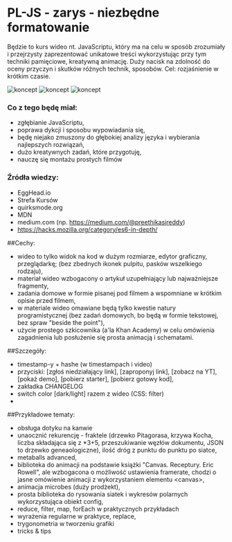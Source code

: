 # PL-JS - zarys - niezbędne formatowanie
Będzie to kurs wideo nt. JavaScriptu, który ma na celu w sposób zrozumiały i przejrzysty zaprezentować unikatowe treści wykorzystując przy tym techniki pamięciowe, kreatywną animację. Duży nacisk na zdolność do oceny przyczyn i skutków różnych technik, sposobów. Cel: rozjaśnienie w krótkim czasie.

![koncept](https://github.com/mgpl/canvas-tiny-codes/blob/master/poszukiwanie2.png "strona główna")
![koncept](https://github.com/mgpl/canvas-tiny-codes/blob/master/mgpljs2.png "strona główna")
![koncept](https://github.com/mgpl/canvas-tiny-codes/blob/master/mgpljs3.png "video template")

### Co z tego będę miał:
- zgłębianie JavaScriptu,
- poprawa dykcji i sposobu wypowiadania się,
- będę niejako zmuszony do głębokiej analizy języka i wybierania najlepszych rozwiązań,
- dużo kreatywnych zadań, które przygotuję,
- nauczę się montażu prostych filmów

### Źródła wiedzy:
- EggHead.io
- Strefa Kursów
- quirksmode.org
- MDN
- medium.com (np. https://medium.com/@preethikasireddy)
- https://hacks.mozilla.org/category/es6-in-depth/

##Cechy:
- wideo to tylko widok na kod w dużym rozmiarze, edytor graficzny, przeglądarkę; (bez zbednych ikonek pulpitu, pasków wszelkiego rodzaju),
- materiał wideo wzbogacony o artykuł uzupełniający lub najważniejsze fragmenty,
- zadania domowe w formie pisanej pod filmem a wspomniane w krótkim opisie przed filmem,
- w materiale wideo omawiane będą tylko kwestie natury programistycznej (bez zadań domowych, bo będą w formie tekstowej, bez spraw "beside the point"),
- użycie prostego szkicownika (a'la Khan Academy) w celu omówienia zagadnienia lub posłużenie się prosta animacją i schematami.

##Szczegóły:
- timestamp-y + hashe (w timestampach i video)
- przyciski: [zgłoś niedziałający link], [zaproponyj link], [zobacz na YT], [pokaż demo], [pobierz starter], [pobierz gotowy kod],
- zakładka CHANGELOG
- switch color [dark/light] razem z wideo (CSS: filter)
- 

##Przykładowe tematy:
- obsługa dotyku na kanwie
- unaocznić rekurencję - fraktele (drzewko Pitagorasa, krzywa Kocha, liczba składająca się z *3+5, przeszukiwanie węzłów dokumentu, JSON to drzewko geneaologiczne), ilość dróg z punktu do punktu po siatce,
- metaballs advanced,
- biblioteka do animacji na podstawie książki "Canvas. Receptury. Eric Rowell", ale wzbogacona o możliwość ustawienia framerate, chodzi o jasne omówienie animacji z wykorzystaniem elementu &lt;canvas&gt;,
- animacja microbes (duży prodżekt),
- prosta biblioteka do rysowania siatek i wykresów polarnych wykorzystująca obiekt config,
- reduce, filter, map, forEach w praktycznych przykładach
- wyrażenia regularne w praktyce, replace,
- trygonometria w tworzeniu grafiki
- tricks & tips
